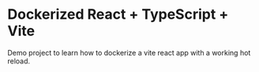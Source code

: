# Dockerized React + TypeScript + Vite

Demo project to learn how to dockerize a vite react app with a working hot reload.
